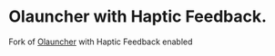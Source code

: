 # Olauncher with Haptic Feedback.
Fork of [Olauncher] with Haptic Feedback enabled

[Olauncher]: https://github.com/tanujnotes/olauncher
